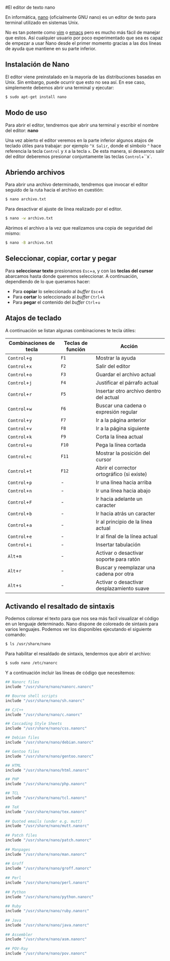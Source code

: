 #El editor de texto nano

En informática, [nano](http://www.nano-editor.org/) (oficialmente GNU nano) es un editor de texto para terminal utilizado en sistemas Unix.

No es tan potente como [vim](basics-vim.md) o [emacs](https://es.wikipedia.org/wiki/Emacs) pero es mucho más fácil de manejar que estos. Así cualquier usuario por poco experimentado que sea es capaz de empezar a usar Nano desde el primer momento gracias a las dos líneas de ayuda que mantiene en su parte inferior.

## Instalación de Nano

El editor viene preinstalado en la mayoría de las distribuciones basadas en Unix. Sin embargo, puede ocurrir que esto no sea así. En ese caso, simplemente debemos abrir una terminal y ejecutar: 

```bash 
$ sudo apt-get install nano
```

## Modo de uso

Para abrir el editor, tendremos que abrir una terminal y escribir el nombre del editor: **nano**

Una vez abierto el editor veremos en la parte inferior algunos atajos de teclado útiles para trabajar: por ejemplo `^X Salir`, donde el símbolo `^` hace referencia la tecla ``Control`` y `X` a la tecla `x`. De esta manera, si deseamos salir del editor deberemos presionar conjuntamente las teclas ``Control``+``x`.


## Abriendo archivos

Para abrir una archivo determinado, tendremos que invocar el editor seguido de la ruta hacia el archivo en cuestión:

```bash 
$ nano archivo.txt
```

Para desactivar el ajuste de línea realizado por el editor. 

```bash 
$ nano -w archivo.txt
```

Abrimos el archivo a la vez que realizamos una copia de seguridad del mismo:

```bash 
$ nano -B archivo.txt
```

## Seleccionar, copiar, cortar y pegar

Para **seleccionar texto** presionamos `Esc`+`a`, y con las **teclas del cursor** abarcamos hasta donde queremos seleccionar. A continuación, dependiendo de lo que queramos hacer:

* Para **copiar** lo seleccionado al _buffer_  `Esc`+`6`
* Para **cortar** lo seleccionado al _buffer_  `Ctrl`+`k`
* Para **pegar** el contenido del _buffer_  `Ctrl`+`u` 

## Atajos de teclado

A continuación se listan algunas combinaciones te tecla útiles: 

| Combinaciones de tecla | Teclas de función | Acción                                   |
| ---------------------- | ----------------- | ---------------------------------------- |
| `Control`+`g`          | `F1`              | Mostrar la ayuda                         |
| `Control`+`x`          | `F2`              | Salir del editor                         |
| `Control`+`o`          | `F3`              | Guardar el archivo actual                |
| `Control`+`j`          | `F4`              | Justificar el párrafo actual             |
| `Control`+`r`          | `F5`              | Insertar otro archivo dentro del actual  |
| `Control`+`w`          | `F6`              | Buscar una cadena o expresión regular    |
| `Control`+`y`          | `F7`              | Ir a la página anterior                  |
| `Control`+`v`          | `F8`              | Ir a la página siguiente                 |
| `Control`+`k`          | `F9`              | Corta la línea actual                    |
| `Control`+`u`          | `F10`             | Pega la línea cortada                    |
| `Control`+`c`          | `F11`             | Mostrar la posición del cursor           |
| `Control`+`t`          | `F12`             | Abrir el corrector ortográfico (si existe) |
| `Control`+`p`          | -                 | Ir una línea hacia arriba                |
| `Control`+`n`          | -                 | Ir una línea hacia abajo                 |
| `Control`+`F`          | -                 | Ir hacia adelante un caracter            |
| `Control`+`b`          | -                 | Ir hacia atrás un caracter               |
| `Control`+`a`          | -                 | Ir al principio de la línea actual       |
| `Control`+`e`          | -                 | Ir al final de la línea actual           |
| `Control`+`i`          | -                 | Insertar tabulación                      |
| `Alt`+`m`              | -                 | Activar o desactivar soporte para ratón  |
| `Alt`+`r`              | -                 | Buscar y reemplazar una cadena por otra  |
| `Alt`+`s`              | -                 | Activar o desactivar desplazamiento suave |

## Activando el resaltado de sintaxis
Podemos colorear el texto para que nos sea más facil visualizar el código en un lenguaje determinado. Nano dispone de coloreado de sintaxis para varios lenguajes. Podemos ver los disponibles ejecutando el siguiente comando: 

```bash 
$ ls /usr/share/nano
```

Para habilitar el resaldado de sintaxis, tendermos que abrir el archivo: 

```bash 
$ sudo nano /etc/nanorc
```

Y a continuación incluir las líneas de código que necesitemos: 

```bash
## Nanorc files
include "/usr/share/nano/nanorc.nanorc"

## Bourne shell scripts
include "/usr/share/nano/sh.nanorc"

## C/C++
include "/usr/share/nano/c.nanorc"

## Cascading Style Sheets
include "/usr/share/nano/css.nanorc"

## Debian files
include "/usr/share/nano/debian.nanorc"

## Gentoo files
include "/usr/share/nano/gentoo.nanorc"

## HTML
include "/usr/share/nano/html.nanorc"

## PHP
include "/usr/share/nano/php.nanorc"

## TCL
include "/usr/share/nano/tcl.nanorc"

## TeX
include "/usr/share/nano/tex.nanorc"
 
## Quoted emails (under e.g. mutt)
include "/usr/share/nano/mutt.nanorc"
 
## Patch files
include "/usr/share/nano/patch.nanorc"
 
## Manpages
include "/usr/share/nano/man.nanorc"
 
## Groff
include "/usr/share/nano/groff.nanorc"
 
## Perl
include "/usr/share/nano/perl.nanorc"
 
## Python
include "/usr/share/nano/python.nanorc"
 
## Ruby
include "/usr/share/nano/ruby.nanorc"
 
## Java
include "/usr/share/nano/java.nanorc"
 
## Assembler
include "/usr/share/nano/asm.nanorc"
 
## POV-Ray
include "/usr/share/nano/pov.nanorc"
```
